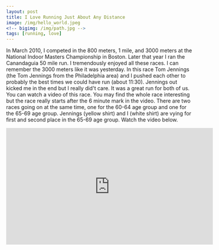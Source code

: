 ```yaml
---
layout: post
title: I Love Running Just About Any Distance
image: /img/hello_world.jpeg
<!-- bigimg: /img/path.jpg -->
tags: [running, love]
---
```


In March 2010, I competed in the 800 meters, 1 mile, and 3000 meters at the National Indoor Masters
Championship in Boston. Later that year I ran the Canandaguia 50 mile run. I tremendously enjoyed all
these races. I can remember the 3000 meters like it was yesterday. In this race Tom Jennings (the
Tom Jennings from the Philadelphia area) and I pushed each other to probably the best times we could
have run (about 11:30). Jennings out kicked me in the end but I really did't care. It was a great
run for both of us. You can watch a video of this race. You may find the whole race interesting but
the race really starts after the 6 minute mark in the video. There are two races going on at the same
time, one for the 60-64 age group and one for the 65-69 age group. Jennings (yellow shirt) and I
(white shirt) are vying for first and second place in the 65-69 age group. Watch the video below.

<iframe width="560" height="315" src="https://www.youtube.com/embed/GSnm3k7Tsw8" frameborder="0" allowfullscreen></iframe>
